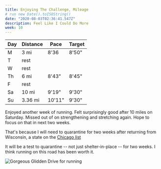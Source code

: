 ```yaml
---
title: Enjoying The Challenge, Mileage
# run new Date().toISOString()
date: "2020-08-03T02:36:41.547Z"
description: Feel Like I Could Do More
week: 10
---
```


| Day | Distance | Pace   | Target |
| --- | -------- | ------ | ------ |
| M   | 3 mi     | 8'36   | 8'50"  |
| T   | rest     |        |        |
| W   | rest     |        |        |
| Th  | 6 mi     | 8'43"  | 8'45"  |
| F   | rest     |        |        |
| Sa  | 10 mi    | 9'19"  | 9'30"  |
| Su  | 3.36 mi  | 10'11" | 9'30"  |

Enjoyed another week of running. Felt surprisingly good after 10 miles on Saturday. Missed out of on strengthening and stretching again. Hope to focus on that in next two weeks.

That's because I will need to quarantine for two weeks after returning from Wisconsin, a state on the [Chicago list](https://www.chicago.gov/city/en/sites/covid-19/home/emergency-travel-order.html)

It will be a test to quarantine -- not just shelter-in-place -- for two weeks. I think running on this road has been worth it.

![Gorgeous Glidden Drive for running](./door-county-running-road.jpeg)
